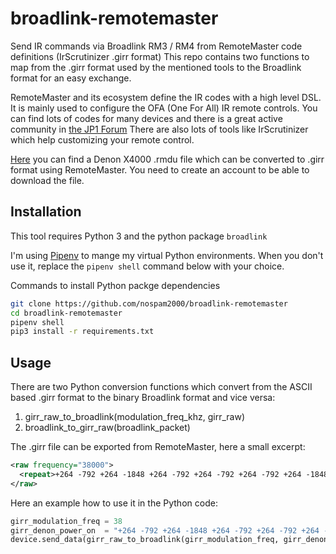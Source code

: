 # broadlink-remotemaster
Send IR commands via Broadlink RM3 / RM4 from RemoteMaster code definitions (IrScrutinizer .girr format)
This repo contains two functions to map from the .girr format used by the mentioned tools to the Broadlink format for an easy exchange.

RemoteMaster and its ecosystem define the IR codes with a high level DSL. It is mainly used to configure the OFA (One For All) IR remote controls.
You can find lots of codes for many devices and there is a great active community in [the JP1 Forum](http://www.hifi-remote.com/forums/)
There are also lots of tools like IrScrutinizer which help customizing your remote control.

[Here](http://www.hifi-remote.com/forums/dload.php?action=file&file_id=13367) you can find a Denon X4000 .rmdu file which can be converted to .girr format using RemoteMaster. You need to create an account to be able to download the file.

## Installation

This tool requires Python 3 and the python package `broadlink`

I'm using [Pipenv](https://pipenv.pypa.io/en/latest/installation.html) to mange my virtual Python environments.
When you don't use it, replace the `pipenv shell` command below with your choice.

Commands to install Python packge dependencies
````bash
git clone https://github.com/nospam2000/broadlink-remotemaster
cd broadlink-remotemaster
pipenv shell
pip3 install -r requirements.txt
````

## Usage

There are two Python conversion functions which convert from the ASCII based .girr format to the binary Broadlink format and vice versa:
1. girr_raw_to_broadlink(modulation_freq_khz, girr_raw)
2. broadlink_to_girr_raw(broadlink_packet)

The .girr file can be exported from RemoteMaster, here a small excerpt:
````xml
<raw frequency="38000">
  <repeat>+264 -792 +264 -1848 +264 -792 +264 -792 +264 -792 +264 -1848 +264 -792 +264 -792 +264 -792 +264 -792 +264 -1848 +264 -1848 +264 -1848 +264 -792 +264 -792 +264 -43560 +264 -792 +264 -1848 +264 -792 +264 -792 +264 -792 +264 -792 +264 -1848 +264 -1848 +264 -1848 +264 -1848 +264 -792 +264 -792 +264 -792 +264 -1848 +264 -1848 +264 -43560</repeat>
</raw>
````

Here an example how to use it in the Python code:
````python
girr_modulation_freq = 38
girr_denon_power_on  = "+264 -792 +264 -1848 +264 -792 +264 -792 +264 -792 +264 -1848 +264  -792 +264 -792 +264 -792 +264 -792 +264 -1848 +264 -1848 +264 -1848 +264 -792 +264 -792 +264 -43560 +264 -792 +264 -1848 +264 -792 +264 -792 +264 -792 +264  -792 +264 -1848 +264 -1848 +264 -1848 +264 -1848 +264  -792 +264 -792 +264 -792 +264 -1848 +264 -1848 +264 -43560"
device.send_data(girr_raw_to_broadlink(girr_modulation_freq, girr_denon_power_on))
````

